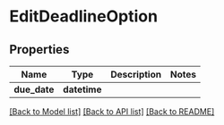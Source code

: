# EditDeadlineOption

## Properties
Name | Type | Description | Notes
------------ | ------------- | ------------- | -------------
**due_date** | **datetime** |  | 

[[Back to Model list]](../README.md#documentation-for-models) [[Back to API list]](../README.md#documentation-for-api-endpoints) [[Back to README]](../README.md)

